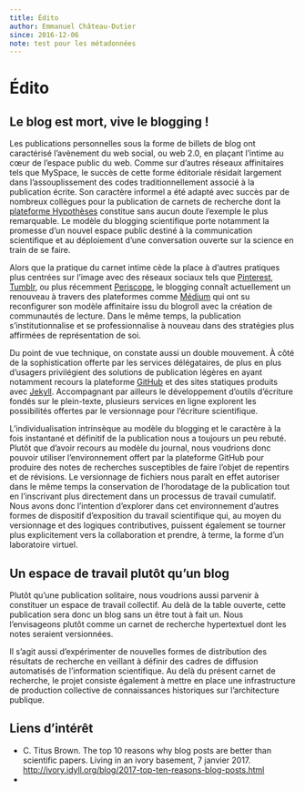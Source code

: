 ```yaml
---
title: Édito
author: Emmanuel Château-Dutier
since: 2016-12-06
note: test pour les métadonnées
---
```


# Édito

## Le blog est mort, vive le blogging !

Les publications personnelles sous la forme de billets de blog ont caractérisé l’avènement du web social, ou web 2.0, en plaçant l’intime au cœur de l’espace public du web. Comme sur d’autres réseaux affinitaires tels que MySpace, le succès de cette forme éditoriale résidait largement dans l’assouplissement des codes traditionnellement associé à la publication écrite. Son caractère informel a été adapté avec succès par de nombreux collègues pour la publication de carnets de recherche dont la [plateforme Hypothèses](http://hypotheses.org) constitue sans aucun doute l’exemple le plus remarquable. Le modèle du blogging scientifique porte notamment la promesse d’un nouvel espace public destiné à la communication scientifique et au déploiement d’une conversation ouverte sur la science en train de se faire.

Alors que la pratique du carnet intime cède la place à d’autres pratiques plus centrées sur l’image avec des réseaux sociaux tels que [Pinterest](https://pinterest.com), [Tumblr](https://www.tumblr.com), ou plus récemment [Periscope](https://www.periscope.tv), le blogging connaît actuellement un renouveau à travers des plateformes comme [Médium](https://medium.com) qui ont su reconfigurer son modèle affinitaire issu du blogroll avec la création de communautés de lecture. Dans le même temps, la publication s’institutionnalise et se professionnalise à nouveau dans des stratégies plus affirmées de représentation de soi.

Du point de vue technique, on constate aussi un double mouvement. À côté de la sophistication offerte par les services délégataires, de plus en plus d’usagers privilégient des solutions de publication légères en ayant notamment recours la plateforme [GitHub](https://github.com) et des sites statiques produits avec [Jekyll](https://jekyllrb.com). Accompagnant par ailleurs le développement d’outils d’écriture fondés sur le plein-texte, plusieurs services en ligne explorent les possibilités offertes par le versionnage pour l’écriture scientifique.

L’individualisation intrinsèque au modèle du blogging et le caractère à la fois instantané et définitif de la publication nous a toujours un peu rebuté. Plutôt que d’avoir recours au modèle du journal, nous voudrions donc pouvoir utiliser l’environnement offert par la plateforme GitHub pour produire des notes de recherches susceptibles de faire l’objet de repentirs et de révisions. Le versionnage de fichiers nous paraît en effet autoriser dans le même temps la conservation de l’horodatage de la publication tout en l’inscrivant plus directement dans un processus de travail cumulatif. Nous avons donc l’intention d’explorer dans cet environnement d’autres formes de dispositif d’exposition du travail scientifique qui, au moyen du versionnage et des logiques contributives, puissent également se tourner plus explicitement vers la collaboration et prendre, à terme, la forme d’un laboratoire virtuel.

## Un espace de travail plutôt qu’un blog

Plutôt qu’une publication solitaire, nous voudrions aussi parvenir à constituer un espace de travail collectif. Au delà de la table ouverte, cette publication sera donc un blog sans un être tout à fait un. Nous l’envisageons plutôt comme un carnet de recherche hypertextuel dont les notes seraient versionnées.

Il s’agit aussi d’expérimenter de nouvelles formes de distribution des résultats de recherche en veillant à définir des cadres de diffusion automatisés de l’information scientifique. Au delà du présent carnet de recherche, le projet consiste également à mettre en place une infrastructure de production collective de connaissances historiques sur l’architecture publique.

## Liens d’intérêt

- C. Titus Brown. The top 10 reasons why blog posts are better than scientific papers. Living in an ivory basement, 7 janvier 2017. http://ivory.idyll.org/blog/2017-top-ten-reasons-blog-posts.html
- ​